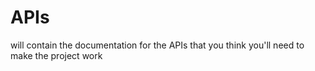 # APIs
  will contain the documentation for the APIs that you think you'll need to make the project work